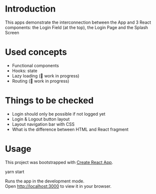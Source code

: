 # Introduction

This apps demonstrate the interconnection between the App and 3 React components: the Login Field (at the top), the Login Page and the Splash Screen

# Used concepts

- Functional components
- Hooks: state
- Lazy loading (:construction_worker: work in progress)
- Routing (:construction_worker: work in progress)

# Things to be checked

- Login should only be possible if not logged yet
- Login & Logout button layout
- Layout navigation bar with CSS
- What is the difference between HTML and React fragment

# Usage

This project was bootstrapped with [Create React App](https://github.com/facebook/create-react-app).

yarn start

Runs the app in the development mode.\
Open [http://localhost:3000](http://localhost:3000) to view it in your browser.


